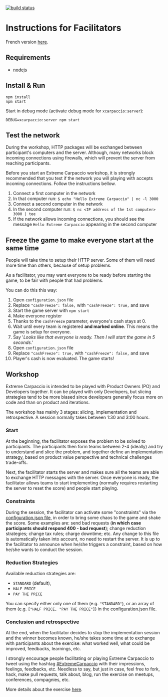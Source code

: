 [![build status](https://travis-ci.org/dlresende/extreme-carpaccio.svg?branch=master)]()

# Instructions for Facilitators

French version [here](./README-FR.md).

## Requirements

- [nodejs](https://nodejs.org/en/)

## Install & Run

```
npm install
npm start
```

Start in debug mode (activate debug mode for `xcarpaccio:server`):

```
DEBUG=xcarpaccio:server npm start
```

## Test the network

During the workshop, HTTP packages will be exchanged between participant's computers and the server. Although, many networks block incoming connections using firewalls, which will prevent the server from reaching participants.

Before you start an Extreme Carpaccio workshop, it is strongly recommended that you test if the network you will playing with accepts incoming connections. Follow the instructions bellow.

1. Connect a first computer in the network
1. In that computer run: `$ echo "Hello Extreme Carpaccio" | nc -l 3000`
1. Connect a second computer in the network
1. In the second computer run: `$ nc <IP address of the 1st computer> 3000 | tee `
1. If the network allows incoming connections, you should see the message `Hello Extreme Carpaccio` appearing in the second computer

## Freeze the game to make everyone start at the same time

People will take time to setup their HTTP server. Some of them will need more time than others, because of setup problems.

As a facilitator, you may want everyone to be ready before starting the game, to be fair with people that had problems.

You can do this this way:

1. Open `configuration.json` file
1. Replace `"cashFreeze": false,` with `"cashFreeze": true,` and save
1. Start the game server with `npm start`
1. Make everyone register
1. Thanks to the `cashFreeze` parameter, everyone's cash stays at 0.
1. Wait until every team is registered **and marked online**. This means the game is setup for everyone.
1. Say '_Looks like that everyone is ready. Then I will start the game in 5 seconds._'
1. Open `configuration.json` file
1. Replace `"cashFreeze": true,` with `"cashFreeze": false,` and save
1. Player's cash is now evaluated. The game starts!

## Workshop

Extreme Carpaccio is intended to be played with Product Owners (PO) and Developers together. It can be played with only Developers, but slicing strategies tend to be more biased since developers generally focus more on code and than on product and iterations.

The workshop has mainly 3 stages: slicing, implementation and retrospective. A session normally takes between 1:30 and 3:00 hours.

### Start

At the beginning, the facilitator exposes the problem to be solved to participants. The participants then form teams between 2-4 (ideally) and try to understand and slice the problem, and together define an implementation strategy, based on product value perspective and technical challenges trade-offs.

Next, the facilitator starts the server and makes sure all the teams are able to exchange HTTP messages with the server. Once everyone is ready, the facilitator allows teams to start implementing (normally requires restarting the server to reset the score) and people start playing.

### Constraints

During the session, the facilitator can activate some "constraints" via the [configuration.json file](https://github.com/dlresende/extreme-carpaccio/blob/master/server/configuration.json), in order to bring some chaos to the game and shake the score. Some examples are: send bad requests (**in which case participants should respond 400 - bad request**); change reduction strategies; change tax rules; charge downtime; etc. Any change to this file is automatically taken into account, no need to restart the server. It is up to the facilitator to announce when he/she triggers a constraint, based on how he/she wants to conduct the session.

### Reduction Strategies

Available reduction strategies are:

- `STANDARD` (default),
- `HALF PRICE`
- `PAY THE PRICE`

You can specify either only one of them (e.g. `"STANDARD"`), or an array of them (e.g. `["HALF PRICE, "PAY THE PRICE"]`) in the [configuration.json file](https://github.com/dlresende/extreme-carpaccio/blob/master/server/configuration.json).

### Conclusion and retrospective

At the end, when the facilitator decides to stop the implementation session and the winner becomes known, he/she takes some time at to exchange with participants about the exercise: what worked well, what could be improved, feedbacks, learnings, etc.

I strongly encourage people facilitating or playing Extreme Carpaccio to tweet using the hashtag [#ExtremeCarpaccio](https://twitter.com/search?vertical=default&q=%22extreme%20carpaccio%22%20OR%20%22Xtreme%20carpaccio%22%20OR%20%23ExtremeCarpaccio&src=typd) with their impressions, feelings, feedbacks, etc. Needless to say, but just in case, feel free to fork, hack, make pull requests, talk about, blog, run the exercise on meetups, conferences, compagnies, etc.

More details about the exercise [here](https://diegolemos.net/2016/01/07/extreme-carpaccio/).

